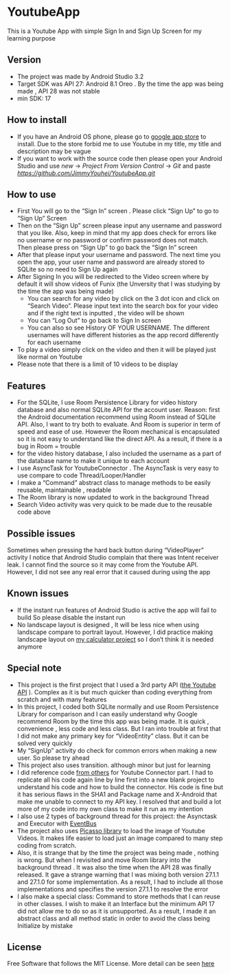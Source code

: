 # YoutubeApp
This is a Youtube App with simple Sign In and Sign Up Screen for my learning purpose

## Version
-	The project was made by Android Studio 3.2
-	Target SDK was API 27: Android 8.1 Oreo . By the time the app was being made , API 28 was not stable
-	min SDK: 17

## How to install
- If you have an Android OS phone, please go to [google app store](https://play.google.com/store/apps/details?id=vn.org.quantestyoutube2.prm391x_project_4_se00409x) to install. Due to the store forbid me to use Youtube in my title, my title and description may be vague 
- If you want to work with the source code then please open your Android  Studio and use _new_ -> _Project From Version Control_ -> _Git_ and paste _https://github.com/JimmyYouhei/YoutubeApp.git_

## How to use 

-	First You will go to the “Sign In” screen . Please click  “Sign Up” to go to “Sign Up” Screen
-	Then on the “Sign Up” screen please input any username and password that you like. Also, keep in mind that my app does check for errors like no username or no password or confirm password does not match. Then please press on “Sign Up” to go back the “Sign In” screen
-	After that please input your username and password. The next time you open the app, your user name and password are already stored to SQLite so no need to Sign Up again
-	After Signing In you will be redirected to the Video screen where by default it will show videos of Funix (the Unversity that I was studying by the time the app was being made)
    - You can search for any video by click on the 3 dot icon and click on “Search Video”. Please input text into the search box for your video and if the right text is inputted , the video will be shown
    - You can “Log Out” to go back to Sign In screen
    - You can also so see History OF YOUR USERNAME. The different usernames will have different histories as the app record differently for each username
- To play a video  simply click on the video and then it will be played just like normal on Youtube
- Please note that there is a limit of 10 videos to be display


## Features

-	For the SQLite, I use Room Persistence Library for video history database and also normal SQLite API for the account user.  Reason: first the Android documentation recommend using Room instead of SQLite API. Also, I want to try both to evaluate. And Room is superior in term of speed and ease of use. However the Room mechanical is encapsulated so it is not easy to understand like the direct API. As a result, if there is a bug in Room = trouble
-	for the video history database,  I also included the username as a part of the database name to make it unique to each account
-	I use AsyncTask for YoutubeConnector . The AsyncTask is very easy to use compare to code Thread/Looper/Handler 
-	I make a “Command” abstract class to manage methods to be easily reusable, maintainable , readable
-	The Room library is now updated to work in the background Thread
-	Search Video activity was very quick to be made due to the reusable code above


## Possible issues
Sometimes when pressing the hard back button during “VideoPlayer” activity I notice that Android Studio complain that there was Intent receiver leak. I cannot find the source so it may come from the Youtube API. However, I did not see any real error that it caused during using the app

## Known issues
-	If the instant run features of Android Studio is active the app will fail to build So please disable the instant run
-	No landscape layout is designed , It will be less nice when using landscape compare to portrait layout. However, I did practice making landscape layout on [my calculator project](https://github.com/JimmyYouhei/Calculator) so I don’t think it is needed anymore  


## Special note
-	This project is the first project that I used a 3rd party API ([the Youtube API](https://developers.google.com/youtube/android/player/) ). Complex as it is but much quicker than coding everything from scratch and with many features
-	In this project, I coded both SQLite normally and use Room Persistence Library for comparison and I can easily understand why Google recommend Room by the time this app was being made. It is quick , convenience , less code and less class. But I ran into trouble at first that I did not make any primary key for “VideoEntity” class. But it can be solved very quickly
-	My “SignUp” activity do check for common errors when making a new user. So please try ahead
-	This project also uses transition. although minor but just for learning
-	I did reference code  [from others](https://github.com/abhi5658/search-youtube) for Youtube Connector part. I had to replicate all his code again line by line first into a new blank project to understand his code and how to build the connector. His code is fine but it has serious flaws in the SHA1 and Package name and X-Android that make me unable to connect to my API key. I resolved that and build a lot more of my code into my own class to make it run as my intention
-	I also use 2 types of background thread for this project: the Asynctask and Executor with [EventBus](http://greenrobot.org/eventbus/) 
-	The project also uses [Picasso library](https://square.github.io/picasso/) to load the image of Youtube Videos. It makes life easier to load just an image compared to many step coding from scratch.
-	Also, it is strange that by the time the project was being made , nothing is wrong. But when I revisited and move Room library into the background thread . It was also the time when the API 28 was finally released. It gave a strange warning that I was mixing both version 27.1.1 and 27.1.0 for some implementation. As a result, I had to include all those implementations and specifies the version 27.1.1 to resolve the error
-	I also make a special class: Command to store methods that I can reuse in other classes. I wish to make it an Interface but the minimum API 17 did not allow me to do so as it is unsupported. As a result, I made it an abstract class and all method static in order to avoid the class being Initialize by mistake


## License
Free Software that follows the MIT License. More detail can be seen [here](https://github.com/JimmyYouhei/YoutubeApp/blob/master/LICENSE)
  

